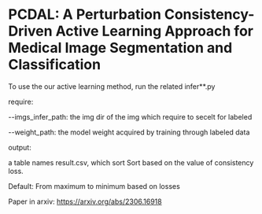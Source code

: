 # PCDAL: A Perturbation Consistency-Driven Active Learning Approach for Medical Image Segmentation and Classification 

To use the our active learning method, run the related infer**.py

require:


--imgs_infer_path: the img dir of the img which require to secelt for labeled

--weight_path: the model weight acquired by training through labeled data

output:


a table names result.csv, which sort Sort based on the value of consistency loss.


Default: From maximum to minimum based on losses

Paper in arxiv:
https://arxiv.org/abs/2306.16918

